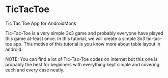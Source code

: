 # TicTacToe
Tic Tac Toe App for AndroidMonk

Tic-Tac-Toe is a very simple 3x3 game and probably everyone have played this game at-least once. In this tutorial, we will create a simple 3x3 tic-tac-toe app. This motive of this tutorial is you know more about table layout in android.

NOTE: You can find a lot of Tic-Tac-Toe codes on internet but this one is probably the best for beginners with everything kept simple and covering each and every case neatly.
